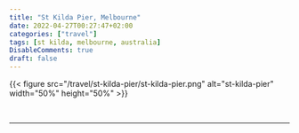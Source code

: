 ```yaml
---
title: "St Kilda Pier, Melbourne"
date: 2022-04-27T00:27:47+02:00
categories: ["travel"]
tags: [st kilda, melbourne, australia]
DisableComments: true
draft: false
---
```


{{< figure src="/travel/st-kilda-pier/st-kilda-pier.png" alt="st-kilda-pier" width="50%" height="50%" >}}

<br>

---